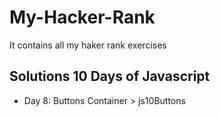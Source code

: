 # My-Hacker-Rank
It contains all my haker rank exercises

## Solutions 10 Days of Javascript

- Day 8: Buttons Container > js10Buttons

